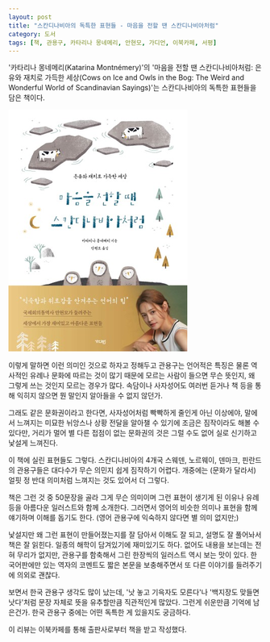 ```yaml
---
layout: post
title: "스칸디나비아의 독특한 표현들 - 마음을 전할 땐 스칸디나비아처럼"
category: 도서
tags: [책, 관용구, 카타리나 몽네메리, 안현모, 가디언, 이북카페, 서평]
---
```


'카타리나 몽네메리(Katarina Montnémery)'의
'마음을 전할 땐 스칸디나비아처럼: 은유와 재치로 가득한 세상(Cows on Ice and Owls in the Bog: The Weird and Wonderful World of Scandinavian Sayings)'는
스칸디나비아의 독특한 표현들을 담은 책이다.

![표지](/images/cows-on-ice-and-owls-in-the-bog-book-h480.jpg)

이렇게 말하면 이런 의미인 것으로 하자고 정해두고 관용구는
언어적은 특징은 물론 역사적인 유례나 문화에 따르는 것이 많기 때문에
모르는 사람이 들으면 무슨 뜻인지, 왜 그렇게 쓰는 것인지 모르는 경우가 많다.
속담이나 사자성어도 여러번 듣거나 책 등을 통해 익히지 않으면 뭔 말인지 알아들을 수 없지 않던가.

그래도 같은 문화권이라고 한다면,
사자성어처럼 빡빡하게 줄인게 아닌 이상에야,
말에서 느껴지는 미묘한 뉘앙스나 상황 전달을 알아챌 수 있기에
조금은 짐작이라도 해볼 수 있다만,
거리가 멀어 별 다른 접점이 없는 문화권의 것은 그럴 수도 없어
실로 신기하고 낯설게 느껴진다.

이 책에 실린 표현들도 그렇다.
스칸디나비아의 4개국 스웨덴, 노르웨이, 덴마크, 핀란드의 관용구들은
대다수가 무슨 의민지 쉽게 짐작하기 어렵다.
개중에는 (문화가 달라서) 얼핏 정 반대 의미처럼 느껴지는 것도 있어서 더 그렇다.

책은 그런 것 중 50문장을 골라
그게 무슨 의미이며
그런 표현이 생기게 된 이유나 유례 등을
아름다운 일러스트와 함께 소개한다.
그러면서 영어의 비슷한 의미나 표현을 함께 얘기하며 이해를 돕기도 한다.
(영어 관용구에 익숙하지 않다면 별 의미 없지만;)

낯설지만 왜 그런 표현이 만들어졌는지를 잘 담아서 이해도 잘 되고,
설명도 잘 풀어놔서 책은 잘 읽힌다.
일종의 해학이 담겨있기에 재미있기도 하다.
없어도 내용을 보는데는 전혀 무리가 없지만,
관용구를 함축해서 그린 한장씩의 일러스트 역시 보는 맛이 있다.
한국어판에만 있는 역자의 코멘트도 짧은 본문을 보충해주면서 또 다른 이야기를 들려주기에 의외로 괜찮다.

보면서 한국 관용구 생각도 많이 났는데,
'낫 놓고 기윽자도 모른다'나
'백지장도 맞들면 낫다'처럼
문장 자체로 뜻을 유추할만큼 직관적인게 많았다.
그런게 쉬운만큼 기억에 남은건가.
한국 관용구 중에는 어떤 독특한 게 있을지도 궁금하다.



<div class="im im-info">
이 리뷰는 이북카페를 통해 출판사로부터 책을 받고 작성했다.
</div>
